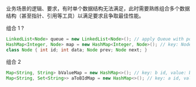 业务场景的逻辑、要求，有时单个数据结构无法满足，此时需要熟练组合多个数据结构（甚至指针、引用等工具）以满足要求且争取最佳性能。  
  
组合 1 ?  
```java
LinkedList<Node> queue = new LinkedList<Node>(); // apply Queue with poll()、remove(obj o)
HashMap<Integer, Node> map = new HashMap<Integer, Node>(); // key: Node id, value: Node object
class Node { int id; int data; Node prev; Node next; }
```
  
组合 2  
```java
Map<String, String> bValueMap = new HashMap<>(); // key: b id, value: b value
Map<String, Set<String>> aToBIdMap = new HashMap<>(); // key: a id, value: set of b ids (since b id is unique)
```
  
